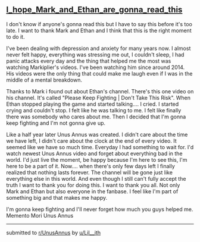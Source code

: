 ## [I_hope_Mark_and_Ethan_are_gonna_read_this](https://www.reddit.com/r/UnusAnnus/comments/jrie78/i_hope_mark_and_ethan_are_gonna_read_this/)
I don't know if anyone's gonna read this but I have to say this before it's too late. I want to thank Mark and Ethan and I think that this is the right moment to do it. 

I've been dealing with depression and anxiety for many years now. I almost never felt happy, everything was stressing me out, I couldn't sleep, I had panic attacks every day and the thing that helped me the most was watching Markiplier's videos. I've been watching him since around 2014. His videos were the only thing that could make me laugh even if I was in the middle of a mental breakdown. 

Thanks to Mark i found out about Ethan's channel. There's this one video on his channel. It's called "Please Keep Fighting | Don't Take This Risk". When Ethan stopped playing the game and started talking.... I cried. I started crying and couldn't stop. I felt like he was talking to me. I felt like finally there was somebody who cares about me. Then I decided that I'm gonna keep fighting and I'm not gonna give up.

Like a half year later Unus Annus was created. I didn't care about the time we have left, I didn't care about the clock at the end of every video. It seemed like we have so much time. Everyday I had something to wait for. I'd watch newest Unus Annus video and forget about everything bad in the world. I'd just live the moment, be happy because I'm here to see this, I'm here to be a part of it. Now.... when there's only few days left I finally realized that nothing lasts forever. The channel will be gone just like everything else in this world. And even though I still can't fully accept the truth I want to thank you for doing this. I want to thank you all. Not only Mark and Ethan but also everyone in the fanbase. I feel like I'm part of something big and that makes me happy. 

I'm gonna keep fighting and I'll never forget how much you guys helped me. 
Memento Mori
Unus Annus

---

submitted to [r/UnusAnnus](https://www.reddit.com/r/UnusAnnus) by [u/Lil__ith](https://www.reddit.com/user/Lil__ith)
